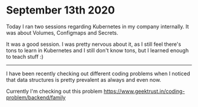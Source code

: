 # September 13th 2020

Today I ran two sessions regarding Kubernetes in my company internally. It was
about Volumes, Configmaps and Secrets.

It was a good session. I was pretty nervous about it, as I still feel there's
tons to learn in Kubernetes and I still don't know tons, but I learned enough
to teach stuff :)

---

I have been recently checking out different coding problems when I noticed that
data structures is pretty prevalent as always and even now.

Currently I'm checking out this problem
https://www.geektrust.in/coding-problem/backend/family

